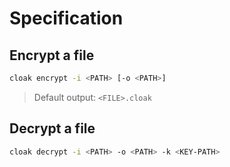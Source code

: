 # Specification

## Encrypt a file 
```bash
cloak encrypt -i <PATH> [-o <PATH>]
```
> Default output: `<FILE>.cloak` 

## Decrypt a file
```bash
cloak decrypt -i <PATH> -o <PATH> -k <KEY-PATH>
```
